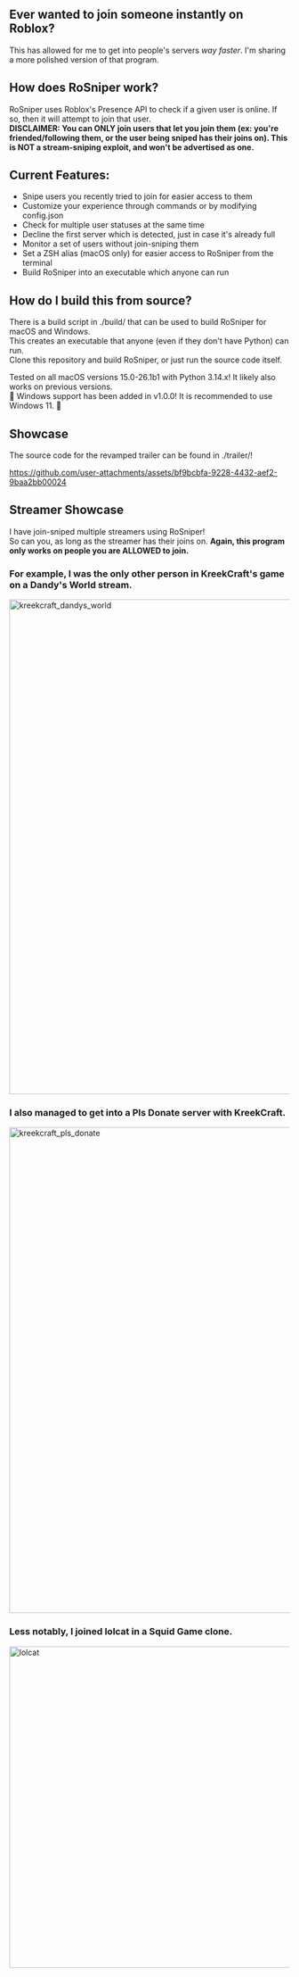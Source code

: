 ## Ever wanted to join someone instantly on Roblox?
This has allowed for me to get into people's servers *way faster*. I'm sharing a more polished version of that program.

## How does RoSniper work?
RoSniper uses Roblox's Presence API to check if a given user is online. If so, then it will attempt to join that user.</br>
**DISCLAIMER: You can ONLY join users that let you join them (ex: you're friended/following them, or the user being sniped has their joins on). This is NOT a stream-sniping exploit, and won't be advertised as one.**

## Current Features:
- Snipe users you recently tried to join for easier access to them
- Customize your experience through commands or by modifying config.json
- Check for multiple user statuses at the same time
- Decline the first server which is detected, just in case it's already full
- Monitor a set of users without join-sniping them
- Set a ZSH alias (macOS only) for easier access to RoSniper from the terminal
- Build RoSniper into an executable which anyone can run

## How do I build this from source?
There is a build script in ./build/ that can be used to build RoSniper for macOS and Windows.</br>
This creates an executable that anyone (even if they don't have Python) can run.</br>
Clone this repository and build RoSniper, or just run the source code itself.</br>

Tested on all macOS versions 15.0-26.1b1 with Python 3.14.x! It likely also works on previous versions.</br>
🎉 Windows support has been added in v1.0.0! It is recommended to use Windows 11. 🎉

## Showcase
The source code for the revamped trailer can be found in ./trailer/!</br>

https://github.com/user-attachments/assets/bf9bcbfa-9228-4432-aef2-9baa2bb00024

## Streamer Showcase
I have join-sniped multiple streamers using RoSniper!</br>
So can you, as long as the streamer has their joins on. **Again, this program only works on people you are ALLOWED to join.**</br>

### For example, I was the only other person in KreekCraft's game on a Dandy's World stream.</br>
<img width="1543" height="887" alt="kreekcraft_dandys_world" src="https://github.com/user-attachments/assets/080192f0-fade-4190-8990-ed68881e0c39" /></br>

### I also managed to get into a Pls Donate server with KreekCraft.</br>
<img width="1372" height="871" alt="kreekcraft_pls_donate" src="https://github.com/user-attachments/assets/e56e70d4-e9b4-4011-9092-bf0097b48bf9" /></br>

### Less notably, I joined lolcat in a Squid Game clone.</br>
<img width="772" height="576" alt="lolcat" src="https://github.com/user-attachments/assets/ef34ed8b-636a-4543-86bd-08f2e17e1708" /></br>
